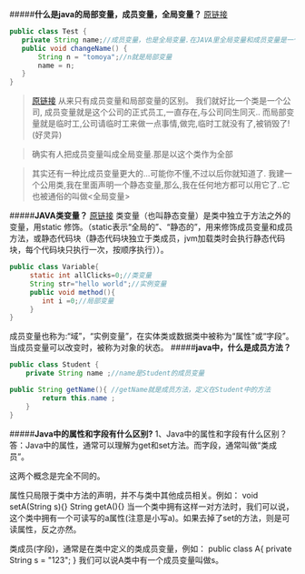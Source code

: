 #####**什么是java的局部变量，成员变量，全局变量？**
[原链接](http://zhidao.baidu.com/question/173252839.html)
```java
public class Test {
   private String name;//成员变量，也是全局变量.在JAVA里全局变量和成员变量是一个意思。
   public void changeName() {
       String n = "tomoya";//n就是局部变量
       name = n;
   }
}
```
>[原链接](http://zhidao.baidu.com/link?url=-UcJbTXj9bX0-32LwI4TRQqVWCEDLoC_HT3knQjaY6UBrxb1UiDnmMZ5xX1XhqWVi8L2DZ9zFIUMwEvAVMexKa)
从来只有成员变量和局部变量的区别。
我们就好比一个类是一个公司,
成员变量就是这个公司的正式员工,一直存在,与公司同生同灭..
而局部变量就是临时工,公司请临时工来做一点事情,做完,临时工就没有了,被销毁了!(好灵异)

>确实有人把成员变量叫成全局变量.那是以这个类作为全部

>其实还有一种比成员变量更大的...可能你不懂,不过以后你就知道了.
我建一个公用类,我在里面声明一个静态变量,那么,我在任何地方都可以用它了..它也被通俗的叫做<全局变量>



#####**JAVA类变量？**
[原链接](http://blog.chinaunix.net/uid-26434689-id-3328442.html)
类变量（也叫静态变量）是类中独立于方法之外的变量，用static 修饰。（static表示“全局的”、“静态的”，用来修饰成员变量和成员方法，或静态代码块（静态代码块独立于类成员，jvm加载类时会执行静态代码块，每个代码块只执行一次，按顺序执行））。
```java
public class Variable{
     static int allClicks=0;//类变量
     String str="hello world";//实例变量
     public void method(){
        int i =0;//局部变量
     }
}
```

成员变量也称为:“域”，“实例变量”，在实体类或数据类中被称为“属性”或“字段”。当成员变量可以改变时，被称为对象的状态。
#####**java中，什么是成员方法？**
```java
public class Student {
    private String name ;//name是Student的成员变量

public String getName(){ //getName就是成员方法，定义在Student中的方法
        return this.name ;
    }
}
```

#####**Java中的属性和字段有什么区别?**
1、Java中的属性和字段有什么区别？
答：Java中的属性，通常可以理解为get和set方法。而字段，通常叫做“类成员”。

这两个概念是完全不同的。

属性只局限于类中方法的声明，并不与类中其他成员相关。例如：
void setA(String s){}
String getA(){}
当一个类中拥有这样一对方法时，我们可以说，这个类中拥有一个可读写的a属性(注意是小写a)。如果去掉了set的方法，则是可读属性，反之亦然。

类成员(字段)，通常是在类中定义的类成员变量，例如：
public class A{
private String s = "123";
}
我们可以说A类中有一个成员变量叫做s。






















